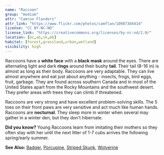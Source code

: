 ```yaml
---
name: "Raccoon"
group: "medium"
attr: "Camron Flanders"
attr_link: "https://www.flickr.com/photos/camflan/10987384414"
license: "CC BY-NC-ND"
license_link: "https://creativecommons.org/licenses/by-nc-nd/2.0/"
location: [bc,ab,sk,mb]
habitat: [forest,grassland,urban,wetland]
visibility: high
---
```

Raccoons have a **white face** with a **black mask** around the eyes. There are alternating light and dark **rings** around their bushy **tail**. Their tail (8-16 in) is almost as long as their body. Raccoons are very adaptable. They can live almost anywhere and eat just about anything - insects, frogs, bird eggs, fruit, garbage. They are found across southern Canada and in most of the United States apart from the Rocky Mountains and the southwest desert. They prefer areas with trees they can climb if threatened.

Raccoons are very strong and have excellent problem-solving skills. The 5 toes on their front paws are very sensitive and act much like human hands. Raccoons are **nocturnal**. They sleep more in winter when several may gather in a winter den, but they don't hibernate.

**Did you know?** Young Raccoons learn from imitating their mothers so they often stay with her until the next litter of 1-7 cubs arrives the following spring/early summer.

<!-- generated, do not edit -->
**See Also:**
[Badger](/animals/badger),
[Porcupine](/animals/porcupine),
[Striped Skunk](/animals/strskunk),
[Wolverine](/animals/wolver)
